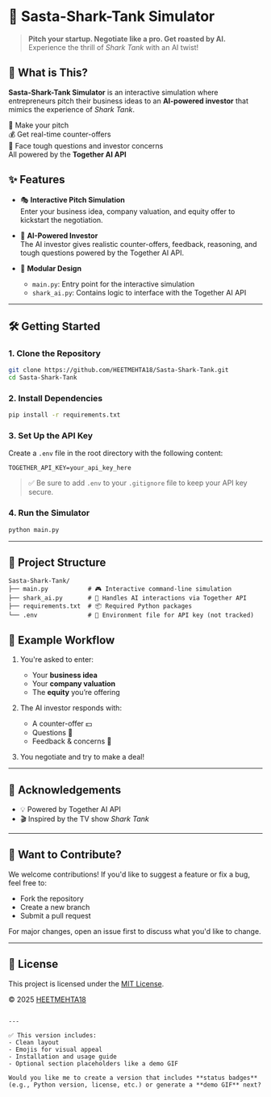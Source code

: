 # 🦈 Sasta-Shark-Tank Simulator

> **Pitch your startup. Negotiate like a pro. Get roasted by AI.**  
> Experience the thrill of *Shark Tank* with an AI twist!


## 🚀 What is This?

**Sasta-Shark-Tank Simulator** is an interactive simulation where entrepreneurs pitch their business ideas to an **AI-powered investor** that mimics the experience of *Shark Tank*.

🎤 Make your pitch  
💰 Get real-time counter-offers  
🧠 Face tough questions and investor concerns  
All powered by the **Together AI API**


## ✨ Features

- 🎭 **Interactive Pitch Simulation**  
  Enter your business idea, company valuation, and equity offer to kickstart the negotiation.

- 🤖 **AI-Powered Investor**  
  The AI investor gives realistic counter-offers, feedback, reasoning, and tough questions powered by the Together AI API.

- 🧩 **Modular Design**  
  - `main.py`: Entry point for the interactive simulation  
  - `shark_ai.py`: Contains logic to interface with the Together AI API

---

## 🛠️ Getting Started

### 1. Clone the Repository

```bash
git clone https://github.com/HEETMEHTA18/Sasta-Shark-Tank.git
cd Sasta-Shark-Tank
````

### 2. Install Dependencies

```bash
pip install -r requirements.txt
```

### 3. Set Up the API Key

Create a `.env` file in the root directory with the following content:

```dotenv
TOGETHER_API_KEY=your_api_key_here
```

> ✅ Be sure to add `.env` to your `.gitignore` file to keep your API key secure.

### 4. Run the Simulator

```bash
python main.py
```

---

## 📁 Project Structure

```
Sasta-Shark-Tank/
├── main.py           # 🎮 Interactive command-line simulation
├── shark_ai.py       # 🤖 Handles AI interactions via Together API
├── requirements.txt  # 📦 Required Python packages
└── .env              # 🔐 Environment file for API key (not tracked)
```


## 🧪 Example Workflow

1. You're asked to enter:

   * Your **business idea**
   * Your **company valuation**
   * The **equity** you’re offering

2. The AI investor responds with:

   * A counter-offer 💵
   * Questions 🤔
   * Feedback & concerns 🧠

3. You negotiate and try to make a deal!

---


## 🙏 Acknowledgements

* 💡 Powered by Together AI API
* 🎬 Inspired by the TV show *Shark Tank*

---

## 💬 Want to Contribute?

We welcome contributions!
If you'd like to suggest a feature or fix a bug, feel free to:

* Fork the repository
* Create a new branch
* Submit a pull request

For major changes, open an issue first to discuss what you'd like to change.

---

## 📜 License

This project is licensed under the [MIT License](LICENSE).

© 2025 [HEETMEHTA18](https://github.com/HEETMEHTA18)

```

---

✅ This version includes:
- Clean layout  
- Emojis for visual appeal  
- Installation and usage guide  
- Optional section placeholders like a demo GIF

Would you like me to create a version that includes **status badges** (e.g., Python version, license, etc.) or generate a **demo GIF** next?
```
